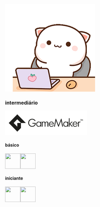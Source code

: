 <!-- gatinho --> 
<img src="/gif1.gif">
<!-- linguagens -->
<h3>intermediário</h3>
  <img src="/GameMaker_Logo_BlackTransparent.png" height="80">
<h4>básico</h4>
  <!-- java --> 
  <img align="left" src="https://cdn.jsdelivr.net/gh/devicons/devicon/icons/java/java-plain-wordmark.svg" width="50" height="50" />
  <!-- php --> 
  <img src="https://cdn.jsdelivr.net/gh/devicons/devicon/icons/php/php-plain.svg" width="50" height="50" />
<h4>iniciante</h4>
  <!-- javascript --> 
  <img align="left" src="https://cdn.jsdelivr.net/gh/devicons/devicon/icons/javascript/javascript-plain.svg" width="50" height="50" />
  <!-- dart --> 
  <img src="https://cdn.jsdelivr.net/gh/devicons/devicon/icons/dart/dart-plain-wordmark.svg" width="50" height="50" />
<!--
<img src="https://cdn.jsdelivr.net/gh/devicons/devicon/icons/canva/canva-original.svg" width="30" height="30" />
<img align="left" src="https://cdn.jsdelivr.net/gh/devicons/devicon/icons/vscode/vscode-plain.svg" width="30" height="30" /> 
<img align="left" src="https://cdn.jsdelivr.net/gh/devicons/devicon/icons/html5/html5-plain.svg" width="30" height="30" />
<img align="left" src="https://cdn.jsdelivr.net/gh/devicons/devicon/icons/css3/css3-plain.svg" width="30" height="30" />
<img align="left" src="https://cdn.jsdelivr.net/gh/devicons/devicon/icons/mysql/mysql-plain.svg" width="30" height="30" />
<img align="left" src="https://cdn.jsdelivr.net/gh/devicons/devicon/icons/ubuntu/ubuntu-plain.svg" width="30" height="30" />
<img align="left" src="https://cdn.jsdelivr.net/gh/devicons/devicon/icons/nodejs/nodejs-plain.svg" width="30" height="30" />
<img align="left" src="https://cdn.jsdelivr.net/gh/devicons/devicon/icons/laravel/laravel-plain.svg" width="30" height="30" />
<img align="left" src="https://cdn.jsdelivr.net/gh/devicons/devicon/icons/postgresql/postgresql-plain.svg" width="30" height="30" />
<img align="left" src="https://cdn.jsdelivr.net/gh/devicons/devicon/icons/flutter/flutter-plain.svg" width="30" height="30" />
<img align="left" src="https://cdn.jsdelivr.net/gh/devicons/devicon/icons/docker/docker-plain.svg" width="30" height="30" />
<img align="left" src="https://cdn.jsdelivr.net/gh/devicons/devicon/icons/github/github-original.svg" width="30" height="30" />
<img align="left" src="https://cdn.jsdelivr.net/gh/devicons/devicon/icons/git/git-plain.svg" width="30" height="30" />
-->

